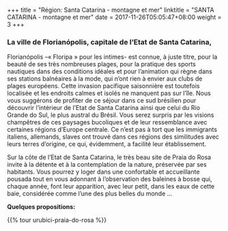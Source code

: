 +++
title = "Région: Santa Catarina - montagne et mer"
linktitle = "SANTA CATARINA - montagne et mer"
date = 2017-11-26T05:05:47+08:00
weight = 3
+++
### La ville de Florianópolis, capitale de l’Etat de Santa Catarina,
Florianópolis –« Floripa » pour les intimes- est connue, à juste titre, pour la beauté de ses très nombreuses plages, pour la pratique des sports nautiques dans des conditions idéales et pour l’animation qui règne dans ses stations balnéaires à la mode, qui n’ont rien à envier aux clubs de plages européens. Cette invasion pacifique saisonnière est toutefois localisée et les endroits calmes et isolés ne manquent pas sur l’île.
Nous vous suggérons de profiter de ce séjour dans ce sud brésilien pour découvrir l’intérieur de l’Etat de Santa Catarina ainsi que celui du Rio Grande do Sul, le plus austral du Brésil. Vous serez surpris par les visions champêtres de ces paysages bucoliques et de leur ressemblance avec certaines régions d’Europe centrale. Ce n’est pas à tort que les immigrants italiens, allemands, slaves ont trouvé dans ces régions des similitudes avec leurs terres d’origine, ce qui, évidemment, a facilité leur établissement.

Sur la côte de l’Etat de Santa Catarina, le très beau site de Praia do Rosa invite à la détente et à la contemplation de la nature, préservée par ses habitants. Vous pourrez y loger dans une confortable et accueillante pousada tout en vous adonnant à l’observation des baleines à bosse qui, chaque année, font leur apparition, avec leur petit, dans les eaux de cette baie, considérée comme l’une des plus belles du monde ...

**Quelques propositions:**

{{% tour urubici-praia-do-rosa %}}
